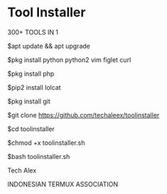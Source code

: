# Tool Installer
300+ TOOLS IN 1

$apt update && apt upgrade

$pkg install python python2 vim figlet curl

$pkg install php

$pip2 install lolcat

$pkg install git

$git clone https://github.com/techaleex/toolinstaller

$cd toolinstaller

$chmod +x toolinstaller.sh

$bash toolinstaller.sh

Tech Alex

INDONESIAN TERMUX ASSOCIATION
